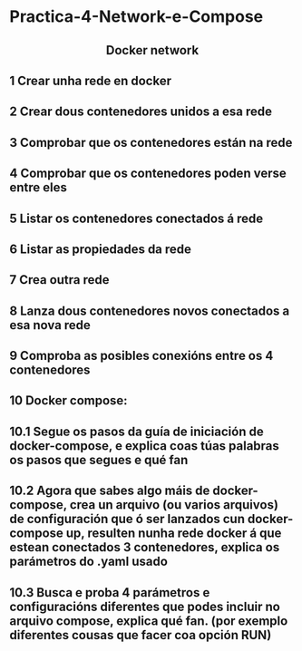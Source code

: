 # Practica-4-Network-e-Compose

## <h2 style="text-align: center;">Docker network</h2>

## 1 Crear unha rede en docker

## 2 Crear dous contenedores unidos a esa rede

## 3 Comprobar que os contenedores están na rede

## 4 Comprobar que os contenedores poden verse entre eles

## 5 Listar os contenedores conectados á rede

## 6 Listar as propiedades da rede

## 7 Crea outra rede

## 8 Lanza dous contenedores novos conectados a esa nova rede

## 9 Comproba as posibles conexións entre os 4 contenedores

## 10 Docker compose:

## 10.1 Segue os pasos da guía de iniciación de docker-compose, e explica coas túas palabras os pasos que segues e qué fan

## 10.2 Agora que sabes algo máis de docker-compose, crea un arquivo (ou varios arquivos) de configuración que ó ser lanzados cun docker-compose up, resulten nunha rede docker á que estean conectados 3 contenedores, explica os parámetros do .yaml usado

## 10.3 Busca e proba 4 parámetros e configuracións diferentes que podes incluir no arquivo compose, explica qué fan. (por exemplo diferentes cousas que facer coa opción RUN)


